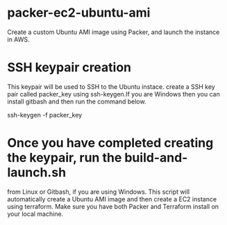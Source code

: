 # packer-ec2-ubuntu-ami
Create a custom Ubuntu AMI image  using Packer, and launch the instance 
in AWS.

# SSH keypair creation
This keypair will be used to SSH to the Ubuntu instace.
create a SSH key pair called  packer_key using ssh-keygen.If you are
Windows then you can install gitbash and then run the command below.

ssh-keygen -f packer_key

# Once you have completed creating the keypair, run the build-and-launch.sh 
from Linux or Gitbash, if you are using Windows.
This script will automatically create a Ubuntu AMI image and then create
a EC2 instance using terraform. Make sure you have both Packer and
Terraform install on your local machine.

